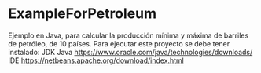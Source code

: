 # ExampleForPetroleum
Ejemplo en Java, para calcular la producción mínima y máxima de barriles de petróleo, de 10 países. 
Para ejecutar este proyecto se debe tener instalado:
JDK Java
https://www.oracle.com/java/technologies/downloads/
IDE
https://netbeans.apache.org/download/index.html

